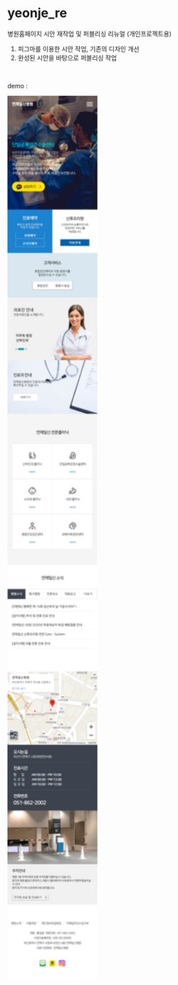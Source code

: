 # yeonje_re

병원홈페이지 시안 재작업 및 퍼블리싱 리뉴얼 (개인프로젝트용)

1. 피그마를 이용한 시안 작업, 기존의 디자인 개선
2. 완성된 시안을 바탕으로 퍼블리싱 작업 

<br>

demo : 

<img src="https://github.com/kimjihun-dev/yeonje_re/blob/main/mobile.png" width="40%">



